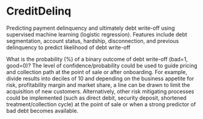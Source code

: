 # CreditDelinq
Predicting payment delinquency and ultimately debt write-off using supervised machine learning (logistic regression). Features include debt segmentation, account status, hardship, disconnection, and previous delinquency to predict likelihood of debt write-off

What is the probability (%) of a binary outcome of debt write-off (bad=1, good=0)?
The level of confidence/probability could be used to guide pricing and collection path at the point of sale or after onboarding. 
For example, divide results into deciles of 10 and depending on the business appetite for risk, profitability margin and market share, a line can be drawn to limit the acquisition of new customers.
Alternatively, other risk mitigating processes could be implemented (such as direct debit, security deposit, shortened treatment/collection cycle) at the point of sale or when a strong predictor of bad debt becomes available.
